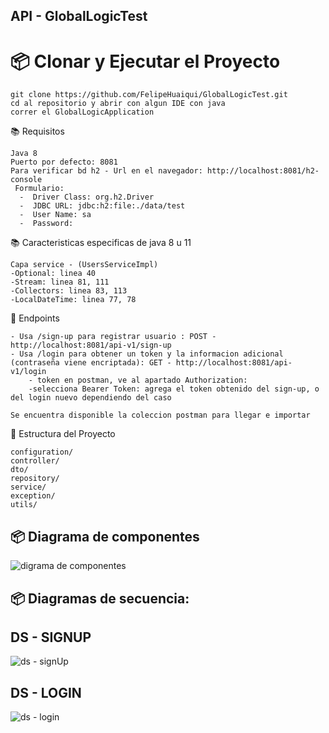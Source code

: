 ## API - GlobalLogicTest

# 📦 Clonar y Ejecutar el Proyecto

    git clone https://github.com/FelipeHuaiqui/GlobalLogicTest.git
    cd al repositorio y abrir con algun IDE con java
    correr el GlobalLogicApplication
    
📚 Requisitos

    Java 8 
    Puerto por defecto: 8081
    Para verificar bd h2 - Url en el navegador: http://localhost:8081/h2-console
     Formulario:
      -  Driver Class: org.h2.Driver
      -  JDBC URL: jdbc:h2:file:./data/test          
      -  User Name: sa
      -  Password:

📚 Caracteristicas especificas de java 8 u 11

    Capa service - (UsersServiceImpl)
    -Optional: linea 40
    -Stream: linea 81, 111
    -Collectors: linea 83, 113
    -LocalDateTime: linea 77, 78

🔐 Endpoints

    - Usa /sign-up para registrar usuario : POST - http://localhost:8081/api-v1/sign-up
    - Usa /login para obtener un token y la informacion adicional (contraseña viene encriptada): GET - http://localhost:8081/api-v1/login
        - token en postman, ve al apartado Authorization: 
        -selecciona Bearer Token: agrega el token obtenido del sign-up, o del login nuevo dependiendo del caso
        
    Se encuentra disponible la coleccion postman para llegar e importar   
    
📂 Estructura del Proyecto

    configuration/
    controller/
    dto/
    repository/
    service/
    exception/
    utils/

## 📦 Diagrama de componentes

![digrama de componentes](https://github.com/user-attachments/assets/c74ab449-566d-4c83-b707-d6702c2d8ed1)

## 📦 Diagramas de secuencia:

## DS - SIGNUP
![ds - signUp](https://github.com/user-attachments/assets/95fb6304-781d-4acd-91af-9c0f30768910)

## DS - LOGIN
![ds - login](https://github.com/user-attachments/assets/25617822-dbf4-42a3-8c08-819460f7765b)
